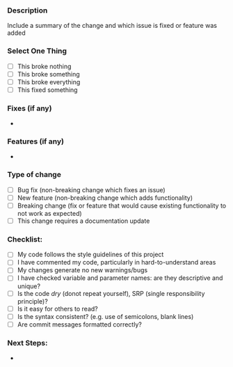 ### Description
Include a summary of the change and which issue is fixed or feature was added

### Select One Thing
- [ ] This broke nothing
- [ ] This broke something
- [ ] This broke everything
- [ ] This fixed something

### Fixes (if any)
 -
 
### Features (if any)
 - 

### Type of change
- [ ] Bug fix (non-breaking change which fixes an issue)
- [ ] New feature (non-breaking change which adds functionality)
- [ ] Breaking change (fix or feature that would cause existing functionality to not work as expected)
- [ ] This change requires a documentation update

### Checklist:
- [ ] My code follows the style guidelines of this project
- [ ] I have commented my code, particularly in hard-to-understand areas
- [ ] My changes generate no new warnings/bugs
- [ ] I have checked variable and parameter names: are they descriptive and unique?
- [ ] Is the code *dry* (donot repeat yourself), SRP (single responsibility principle)?
- [ ] Is it easy for others to read?
- [ ] Is the syntax consistent? (e.g. use of semicolons, blank lines)
- [ ] Are commit messages formatted correctly?

### Next Steps:
 - 
